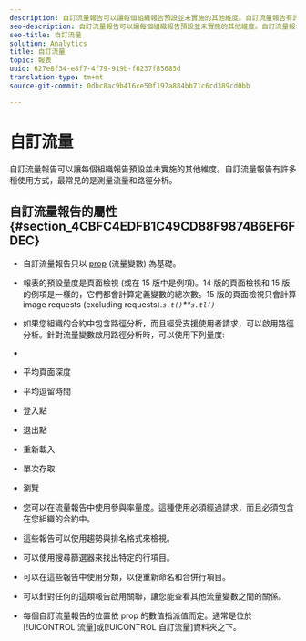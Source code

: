 ```yaml
---
description: 自訂流量報告可以讓每個組織報告預設並未實施的其他維度。自訂流量報告有許多種使用方式，最常見的是測量流量和路徑分析。
seo-description: 自訂流量報告可以讓每個組織報告預設並未實施的其他維度。自訂流量報告有許多種使用方式，最常見的是測量流量和路徑分析。
seo-title: 自訂流量
solution: Analytics
title: 自訂流量
topic: 報表
uuid: 627e8f34-e8f7-4f79-919b-f6237f85685d
translation-type: tm+mt
source-git-commit: 0dbc8ac9b416ce50f197a884bb71c6cd389cd0bb

---
```



# 自訂流量

自訂流量報告可以讓每個組織報告預設並未實施的其他維度。自訂流量報告有許多種使用方式，最常見的是測量流量和路徑分析。

## 自訂流量報告的屬性 {#section_4CBFC4EDFB1C49CD88F9874B6EF6FDEC}

* 自訂流量報告只以 [prop](https://marketing.adobe.com/resources/help/en_US/sc/implement/c_propn.html) (流量變數) 為基礎。
* 報表的預設量度是頁面檢視 (或在 15 版中是例項)。14 版的頁面檢視和 15 版的例項是一樣的，它們都會計算定義變數的總次數。15 版的頁面檢視只會計算   image requests (excluding  requests).*`s.t()`**`s.tl()`*

* 如果您組織的合約中包含路徑分析，而且經受支援使用者請求，可以啟用路徑分析。針對流量變數啟用路徑分析時，可以使用下列量度:
* 

   * 平均頁面深度
   * 平均逗留時間
   * 登入點
   * 退出點
   * 重新載入
   * 單次存取
   * 瀏覽

* 您可以在流量報告中使用參與率量度。這種使用必須經過請求，而且必須包含在您組織的合約中。
* 這些報告可以使用趨勢與排名格式來檢視。
* 可以使用搜尋篩選器來找出特定的行項目。
* 可以在這些報告中使用分類，以便重新命名和合併行項目。
* 可以針對任何的這類報告啟用關聯，讓您能查看其他流量變數之間的關係。
* 每個自訂流量報告的位置依 prop 的數值指派值而定。通常是位於[!UICONTROL 流量]或[!UICONTROL 自訂流量]資料夾之下。

